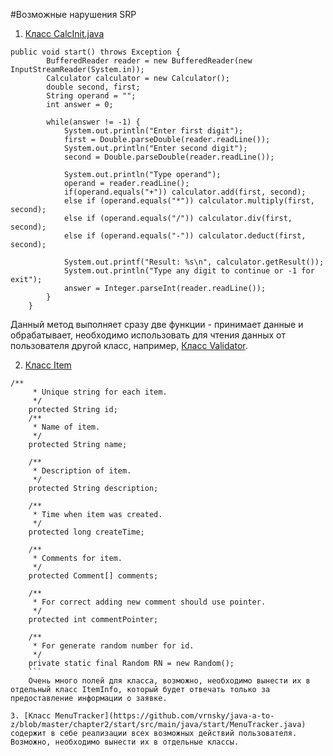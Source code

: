 #Возможные нарушения SRP
1. [Класс CalcInit.java](https://github.com/vrnsky/java-a-to-z/blob/master/chapter1/calculator/src/main/java/calculator/CalcInit.java)
```
public void start() throws Exception {
		BufferedReader reader = new BufferedReader(new InputStreamReader(System.in));
		Calculator calculator = new Calculator();
		double second, first;
		String operand = "";
		int answer = 0;

		while(answer != -1) {
			System.out.println("Enter first digit");
			first = Double.parseDouble(reader.readLine());
			System.out.println("Enter second digit");
			second = Double.parseDouble(reader.readLine());
			
			System.out.println("Type operand");
			operand = reader.readLine();
			if(operand.equals("+")) calculator.add(first, second);
			else if (operand.equals("*")) calculator.multiply(first, second);
			else if (operand.equals("/")) calculator.div(first, second);
			else if (operand.equals("-")) calculator.deduct(first, second);
			
			System.out.printf("Result: %s\n", calculator.getResult());
			System.out.println("Type any digit to continue or -1 for exit");
			answer = Integer.parseInt(reader.readLine());
		}
	}
```
Данный метод выполняет сразу две функции - принимает данные и обрабатывает, необходимо использовать для чтения данных от пользователя другой класс, например, [Класс Validator](https://github.com/vrnsky/java-a-to-z/blob/master/chapter2/start/src/main/java/start/Validator.java).

2. [Класс Item](https://github.com/vrnsky/java-a-to-z/blob/master/chapter2/models/src/main/java/models/Item.java)
```
/**
	 * Unique string for each item.
	 */
	protected String id;
	/**
	 * Name of item.
	 */
	protected String name;

	/**
	 * Description of item.
	 */
	protected String description;

	/**
	 * Time when item was created.
	 */
	protected long createTime;

	/**
	 * Comments for item.
	 */
	protected Comment[] comments;

	/**
	 * For correct adding new comment should use pointer.
	 */
	protected int commentPointer;

	/**
	 * For generate random number for id.
	 */
	private static final Random RN = new Random();
    ```
    Очень много полей для класса, возможно, необходимо вынести их в отдельный класс ItemInfo, который будет отвечать только за предоставление информации о заявке.

3. [Класс MenuTracker](https://github.com/vrnsky/java-a-to-z/blob/master/chapter2/start/src/main/java/start/MenuTracker.java) содержит в себе реализации всех возможных действий пользователя. Возможно, необходимо вынести их в отдельные классы.